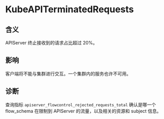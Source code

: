 
# KubeAPITerminatedRequests

## 含义

APIServer 终止接收到的请求占比超过 20%。

## 影响

客户端将不能与集群进行交互。一个集群内的服务也许不可用。

## 诊断

查询指标 `apiserver_flowcontrol_rejected_requests_total` 确认是哪一个 flow_schema 在限制到 APIServer 的流量，以及相关的资源和 subject 信息。 